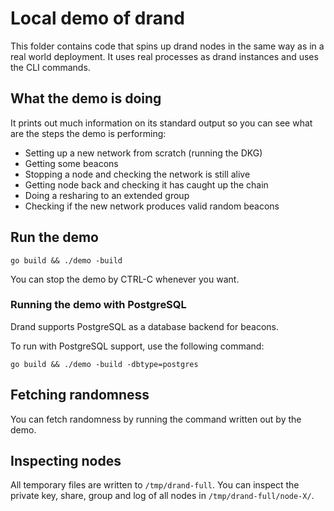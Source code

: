 # Local demo of drand

This folder contains code that spins up drand nodes in the same way as in a real
world deployment. It uses real processes as drand instances and uses the CLI
commands.

## What the demo is doing

It prints out much information on its standard output so you can see what are
the steps the demo is performing:
* Setting up a new network from scratch (running the DKG)
* Getting some beacons
* Stopping a node and checking the network is still alive
* Getting node back and checking it has caught up the chain
* Doing a resharing to an extended group
* Checking if the new network produces valid random beacons

## Run the demo

```
go build && ./demo -build
```

You can stop the demo by CTRL-C whenever you want.

### Running the demo with PostgreSQL

Drand supports PostgreSQL as a database backend for beacons.

To run with PostgreSQL support, use the following command:

```shell
go build && ./demo -build -dbtype=postgres
```

## Fetching randomness

You can fetch randomness by running the command written out by the demo.

## Inspecting nodes

All temporary files are written to `/tmp/drand-full`.
You can inspect the private key, share, group and log of all nodes in
`/tmp/drand-full/node-X/`.
